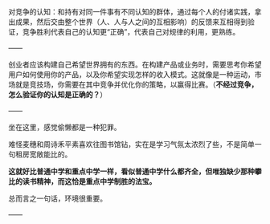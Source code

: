 对竞争的认知：和持有对同一件事有不同认知的群体，通过每个人的付诸实践，拿出成果，然后交由整个世界（人、人与人之间的互相影响）的反馈来互相得到验证，竞争胜利代表自己的认知更“正确”，代表自己对规律的利用，更熟练。

——

创业者应该构建自己希望世界拥有的东西。在构建产品或业务时，需要思考你希望用户如何使用你的产品，以及你希望实现怎样的收入模式。这就像是一种运动，市场就是竞技场，你需要在其中竞争并优化你的策略，以赢得比赛。（**不经过竞争，怎么验证你的认知是正确的？**）

——

坐在这里，感觉偷懒都是一种犯罪。

难怪麦穗和周诗禾平素喜欢往图书馆钻，实在是学习气氛太浓烈了些，不是简单一句租房宽敞能比的。

**这就好比普通中学和重点中学一样，看似普通中学什么都齐全，但唯独缺少那种攀比的读书精神，而这恰是重点中学制胜的法宝。**

总而言之一句话，环境很重要。

——

